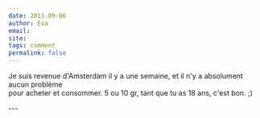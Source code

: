 ```yaml
---
date: 2011-09-06
author: Eva
email: 
site: 
tags: comment
permalink: false
---
```


<p>Je suis revenue d'Amsterdam il y a une semaine, et il n'y a absolument aucun problème<br />
pour acheter et consommer. 5 ou 10 gr, tant que tu as 18 ans, c'est bon. ;)</p>
---